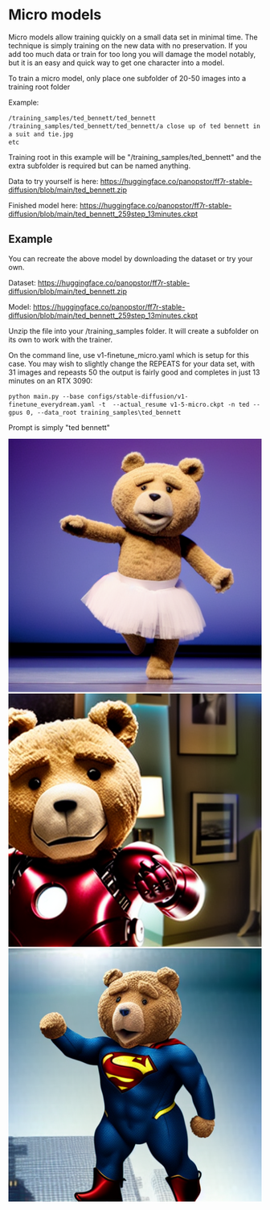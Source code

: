 # Micro models

Micro models allow training quickly on a small data set in minimal time.  The technique is simply training on the new data with no preservation.  If you add too much data or train for too long you will damage the model notably, but it is an easy and quick way to get one character into a model.

To train a micro model, only place one subfolder of 20-50 images into a training root folder

Example:

    /training_samples/ted_bennett/ted_bennett
    /training_samples/ted_bennett/ted_bennett/a close up of ted bennett in a suit and tie.jpg
    etc

Training root in this example will be "/training_samples/ted_bennett" and the extra subfolder is required but can be named anything.

Data to try yourself is here: https://huggingface.co/panopstor/ff7r-stable-diffusion/blob/main/ted_bennett.zip

Finished model here: https://huggingface.co/panopstor/ff7r-stable-diffusion/blob/main/ted_bennett_259step_13minutes.ckpt

## Example

You can recreate the above model by downloading the dataset or try your own.

Dataset: https://huggingface.co/panopstor/ff7r-stable-diffusion/blob/main/ted_bennett.zip

Model: https://huggingface.co/panopstor/ff7r-stable-diffusion/blob/main/ted_bennett_259step_13minutes.ckpt

Unzip the file into your /training_samples folder.  It will create a subfolder on its own to work with the trainer.

On the command line, use v1-finetune_micro.yaml which is setup for this case.  You may wish to slightly change the REPEATS for your data set, with 31 images and repeasts 50 the output is fairly good and completes in just 13 minutes on an RTX 3090:

    python main.py --base configs/stable-diffusion/v1-finetune_everydream.yaml -t  --actual_resume v1-5-micro.ckpt -n ted --gpus 0, --data_root training_samples\ted_bennett

Prompt is simply "ted bennett"

![ted bennett as ironman](./demo/ted_bennett_ballet.png)
![ted bennett as ironman](./demo/ted_bennett_ironman.png)
![ted bennett as ironman](./demo/ted_bannett_superman.png)